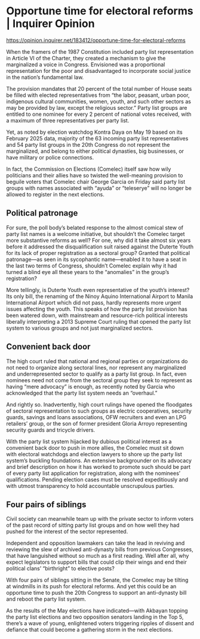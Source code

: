 # Opportune time for electoral reforms | Inquirer Opinion

https://opinion.inquirer.net/183412/opportune-time-for-electoral-reforms



When the framers of the 1987 Constitution included party list representation in Article VI of the Charter, they created a mechanism to give the marginalized a voice in Congress. Envisioned was a proportional representation for the poor and disadvantaged to incorporate social justice in the nation’s fundamental law.

The provision mandates that 20 percent of the total number of House seats be filled with elected representatives from “the labor, peasant, urban poor, indigenous cultural communities, women, youth, and such other sectors as may be provided by law, except the religious sector.” Party list groups are entitled to one nominee for every 2 percent of national votes received, with a maximum of three representatives per party list.

Yet, as noted by election watchdog Kontra Daya on May 19 based on its February 2025 data, majority of the 63 incoming party list representatives and 54 party list groups in the 20th Congress do not represent the marginalized, and belong to either political dynasties, big businesses, or have military or police connections.

In fact, the Commission on Elections (Comelec) itself saw how wily politicians and their allies have so twisted the well-meaning provision to beguile voters that Comelec chair George Garcia on Friday said party list groups with names associated with “ayuda” or “teleserye” will no longer be allowed to register in the next elections.



##  Political patronage



For sure, the poll body’s belated response to the almost comical stew of party list names is a welcome initiative, but shouldn’t the Comelec target more substantive reforms as well? For one, why did it take almost six years before it addressed the disqualification suit raised against the Duterte Youth for its lack of proper registration as a sectoral group? Granted that political patronage—as seen in its sycophantic name—enabled it to have a seat in the last two terms of Congress, shouldn’t Comelec explain why it had turned a blind eye all these years to the “anomalies” in the group’s registration?

More tellingly, is Duterte Youth even representative of the youth’s interest? Its only bill, the renaming of the Ninoy Aquino International Airport to Manila International Airport which did not pass, hardly represents more urgent issues affecting the youth. This speaks of how the party list provision has been watered down, with mainstream and resource-rich political interests liberally interpreting a 2013 Supreme Court ruling that opened the party list system to various groups and not just marginalized sectors.



##  Convenient back door



The high court ruled that national and regional parties or organizations do not need to organize along sectoral lines, nor represent any marginalized and underrepresented sector to qualify as a party list group. In fact, even nominees need not come from the sectoral group they seek to represent as having “mere advocacy” is enough, as recently noted by Garcia who acknowledged that the party list system needs an “overhaul.”

And rightly so. Inadvertently, high court rulings have opened the floodgates of sectoral representation to such groups as electric cooperatives, security guards, savings and loans associations, OFW recruiters and even an LPG retailers’ group, or the son of former president Gloria Arroyo representing security guards and tricycle drivers.

With the party list system hijacked by dubious political interest as a convenient back door to push in more allies, the Comelec must sit down with electoral watchdogs and election lawyers to shore up the party list system’s buckling foundations. An extensive backgrounder on its advocacy and brief description on how it has worked to promote such should be part of every party list application for registration, along with the nominees’ qualifications. Pending election cases must be resolved expeditiously and with utmost transparency to hold accountable unscrupulous parties.



##  Four pairs of siblings



Civil society can meanwhile team up with the private sector to inform voters of the past record of sitting party list groups and on how well they had pushed for the interest of the sector represented.

Independent and opposition lawmakers can take the lead in reviving and reviewing the slew of archived anti-dynasty bills from previous Congresses, that have languished without so much as a first reading. Well after all, why expect legislators to support bills that could clip their wings and end their political clans’ “birthright” to elective posts?

With four pairs of siblings sitting in the Senate, the Comelec may be tilting at windmills in its push for electoral reforms. And yet this could be an opportune time to push the 20th Congress to support an anti-dynasty bill and reboot the party list system.

As the results of the May elections have indicated—with Akbayan topping the party list elections and two opposition senators landing in the Top 5, there’s a wave of young, enlightened voters triggering ripples of dissent and defiance that could become a gathering storm in the next elections.